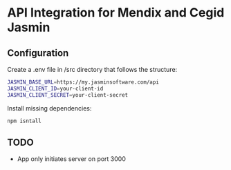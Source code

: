 # API Integration for Mendix and Cegid Jasmin
## Configuration
Create a .env file in /src directory that follows the structure:
```bash
JASMIN_BASE_URL=https://my.jasminsoftware.com/api
JASMIN_CLIENT_ID=your-client-id
JASMIN_CLIENT_SECRET=your-client-secret
```

Install missing dependencies:
```bash
npm isntall
```



## TODO
- App only initiates server on port 3000
